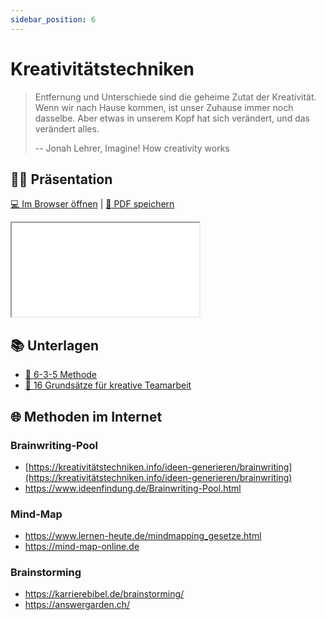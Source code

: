 ```yaml
---
sidebar_position: 6
---
```


# Kreativitätstechniken

> Entfernung und Unterschiede sind die geheime Zutat der Kreativität. Wenn wir nach Hause kommen, ist unser Zuhause immer noch dasselbe. Aber etwas in unserem Kopf hat sich verändert, und das verändert alles.
>
> -- Jonah Lehrer, Imagine! How creativity works

## :teacher: Präsentation

[:computer: Im Browser öffnen](pathname:///slides/kreativitaetstechniken) | [:floppy_disk: PDF speichern](pathname:///slides/kreativitaetstechniken.pdf)

<iframe src="/bbzbl-modul-431/slides/kreativitaetstechniken"></iframe>

## :books: Unterlagen

- [:book: 6-3-5 Methode](https://drive.google.com/file/d/1parUE6HVtHoZmY-nSui_OMvqJ1zInU11/view)
- [:book: 16 Grundsätze für kreative Teamarbeit](https://drive.google.com/file/d/1n-lhG94nbzbOKbgOV_HvGh6k6tt6BfzY/view)

## :globe_with_meridians: Methoden im Internet

### Brainwriting-Pool

- [https://kreativitätstechniken.info/ideen-generieren/brainwriting](https://kreativitätstechniken.info/ideen-generieren/brainwriting)
- https://www.ideenfindung.de/Brainwriting-Pool.html

### Mind-Map

- https://www.lernen-heute.de/mindmapping_gesetze.html
- https://mind-map-online.de

### Brainstorming

- https://karrierebibel.de/brainstorming/
- https://answergarden.ch/




